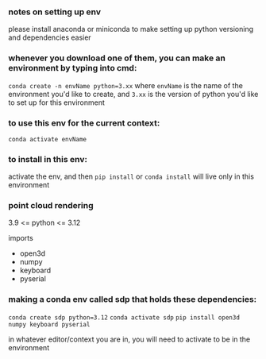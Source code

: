 ### notes on setting up env

please install anaconda or miniconda to make setting up python versioning and dependencies easier

### whenever you download one of them, you can make an environment by typing into cmd:
`conda create -n envName python=3.xx` where `envName` is the name of the environment you'd like to create, and `3.xx` is 
the version of python you'd like to set up for this environment 

### to use this env for the current context:
`conda activate envName`

### to install in this env:
activate the env, and then `pip install` or `conda install` will live only in this environment


### point cloud rendering

3.9 <= python <= 3.12 

imports
- open3d
- numpy
- keyboard
- pyserial

### making a conda env called sdp that holds these dependencies:
`conda create sdp python=3.12`
`conda activate sdp`
`pip install open3d numpy keyboard pyserial`

in whatever editor/context you are in, you will need to activate to be in the environment


